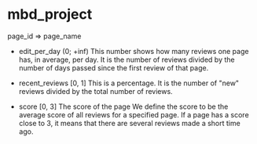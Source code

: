 # mbd_project

page_id => page_name
- edit_per_day (0; +inf)
This number shows how many reviews one page has, in average, per day.
It is the number of reviews divided by the number of days passed since the first review of that page.

- recent_reviews [0, 1]
This is a percentage.
It is the number of "new" reviews divided by the total number of reviews.

- score [0, 3]
The score of the page
We define the score to be the average score of all reviews for a specified page. If a page has a score close to 3, it means that there are several reviews made a short time ago.
